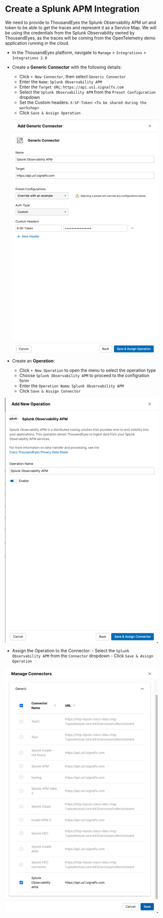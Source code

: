 # Create a Splunk APM Integration

We need to provide to ThousandEyes the Splunk Observabiltiy APM url and token to be able to get the traces and represent it as a Service Map.
We will be using the credentials from the Splunk Observability owned by ThousandEyes, as the traces will be coming from the OpenTelemetry demo application running in the cloud.

- In the ThousandEyes platform, navigate to `Manage` > `Integrations` > `Integrations 2.0`
- Create a **Generic Connector** with the following details:
    - Click `+ New Connector`, then select `Generic Connector`
    - Enter the `Name`: `Splunk Observability APM`
    - Enter the `Target URL`: `https://api.us1.signalfx.com`
    - Select the `Splunk Observability APM` from the `Preset Configuration` dropdown
    - Set the Custom headers: `X-SF-Token`: `<To be shared during the workshop>`
    - Click `Save & Assign Operation`

    ![Create connector Splunk APM](../../img/thousandeyes/create_connector_splunk_APM.png)

-  Create an **Operation**:
      -  Click `+ New Operation` to open the menu to select the operation type
      -  Choose `Splunk Observability APM` to proceed to the configration form
      -  Enter the `Operation Name`: `Splunk Observability APM`
      - Click `Save & Assign Connector`


![Create Operation Splunk APM](../../img/thousandeyes/create_operation_splunk_APM.png)

- Assign the Operation to the Connector:
      -  Select the `Splunk Observability APM` from the `Connector` dropdown
      -  Click `Save & Assign Operation`

![Create Operation Assignment Splunk APM](../../img/thousandeyes/create_operation_assignment_splunk_APM.png)